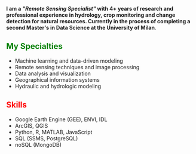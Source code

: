 **I am a ***"Remote Sensing Specialist"*** with 4+ years of research and professional experience in hydrology, crop monitoring and change detection for natural resources. Currently in the process of completing a second Master's in Data Science at the University of Milan**.

## <font color="green">My Specialties</font>
- Machine learning and data-driven modeling
- Remote sensing techniques and image processing
- Data analysis and visualization
- Geographical information systems
- Hydraulic and hydrologic modeling

## <font color="red">Skills</font>
- Google Earth Engine (GEE), ENVI, IDL
- ArcGIS, QGIS
- Python, R, MATLAB, JavaScript
- SQL (SSMS, PostgreSQL)
- noSQL (MongoDB)
